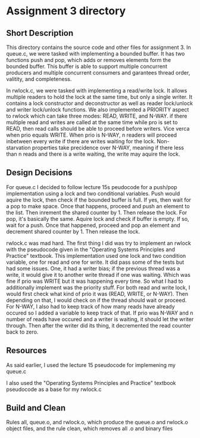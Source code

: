 # Assignment 3 directory

## Short Description
This directory contains the source code and other files for assignment 3. In queue.c, we were tasked with implementing a bounded buffer. It has two functions push and pop, which adds or removes elements form the bounded buffer. This buffer is able to support multiple concurrent producers and multiple concurrent consumers and garantees thread order, valitity, and completeness. 

In rwlock.c, we were tasked with implementing a read/write lock. It allows multiple readers to hold the lock at the same time, but only a single
writer. It contains a lock constructor and deconstructor as well as reader lock/unlock and writer lock/unlock functions. We also implemented a PRIORITY aspect to rwlock which can take three modes: READ, WRITE, and N-WAY. if there multiple read and writes are called at the same time while pro is set to READ, then read calls should be able to proceed before writers. Vice verca when prio equals WRITE. When prio is N-WAY, n readers will proceed inbetween every write if there are writes waiting for the lock. Non-starvation properties take precidence over N-WAY, meaning if there less than n reads and there is a write waiting, the write may aquire the lock.

## Design Decisions
For queue.c I decided to follow lecture 15s peudocode for a push/pop implementation using a lock and two conditional variables. Push would aquire the lock, then check if the bounded buffer is full. If yes, then wait for a pop to make space. Once that happens, proceed and push an element to the list. Then inrement the shared counter by 1. Then release the lock. For pop, it's basically the same. Aquire lock and check if buffer is empty. If so, wait for a push. Once that happened, proceed and pop an element and decrement shared counter by 1. Then release the lock.

rwlock.c was mad hard. The first thing I did was try to implement an rwlock with the pseudocode given in the "Operating Systems Principles and Practice" textbook. This implementation used one lock and two condition variable, one for read and one for write. It did pass some of the tests but had some issues. One, it had a writer bias; if the previous thread was a write, it would give it to another write thread if one was waiting. Which was fine if prio was WRITE but it was happening every time. So what I had to additionally implement was the priority stuff. For both read and write lock, I would first check what kind of prio it was (READ, WRITE, or N-WAY). Then depending on that, I would check on if the thread should wait or proceed. For N-WAY, I also had to keep track of how many reads have already occured so I added a variable to keep track of that. If prio was N-WAY and n number of reads have occured and a writer is waiting, it should let the writer through. Then after the writer did its thing, it decremented the read counter back to zero. 


## Resources
As said earlier, I used the lecture 15 pseudocode for implemening my queue.c

I also used the "Operating Systems Principles and Practice" textbook pseudocode as a base for my rwlock.c

## Build and Clean
Rules all, queue.o, and rwlock.o, which produce the queue.o and rwlock.o object files, and the rule clean, which removes all .o and binary files
